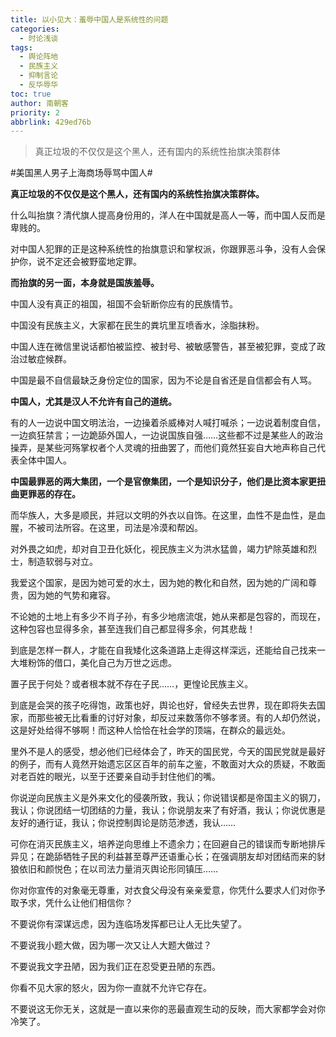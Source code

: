 ```yaml
---
title: 以小见大：羞辱中国人是系统性的问题
categories:
  - 时论浅谈
tags:
  - 舆论阵地
  - 民族主义
  - 抑制言论
  - 反华辱华
toc: true
author: 南朝客
priority: 2
abbrlink: 429ed76b
---
```


> 真正垃圾的不仅仅是这个黑人，还有国内的系统性抬旗决策群体

<!-- more -->

\#美国黑人男子上海商场辱骂中国人# 



**真正垃圾的不仅仅是这个黑人，还有国内的系统性抬旗决策群体。**



什么叫抬旗？清代旗人提高身份用的，洋人在中国就是高人一等，而中国人反而是卑贱的。



对中国人犯罪的正是这种系统性的抬旗意识和掌权派，你跟罪恶斗争，没有人会保护你，说不定还会被野蛮地定罪。



**而抬旗的另一面，本身就是国族羞辱。**



中国人没有真正的祖国，祖国不会斩断你应有的民族情节。



中国没有民族主义，大家都在民生的粪坑里互喷香水，涂脂抹粉。



中国人连在微信里说话都怕被监控、被封号、被敏感警告，甚至被犯罪，变成了政治过敏症候群。



中国是最不自信最缺乏身份定位的国家，因为不论是自省还是自信都会有人骂。



**中国人，尤其是汉人不允许有自己的道统。**



有的人一边说中国文明法治，一边操着杀威棒对人喊打喊杀；一边说着制度自信，一边疯狂禁言；一边跪舔外国人，一边说国族自强……这些都不过是某些人的政治操弄，是某些河殇掌权者个人灵魂的扭曲罢了，而他们竟然狂妄自大地声称自己代表全体中国人。



**中国最罪恶的两大集团，一个是官僚集团，一个是知识分子，他们是比资本家更扭曲更罪恶的存在。**



而华族人，大多是顺民，并冠以文明的外衣以自饰。在这里，血性不是血性，是血腥，不被司法所容。在这里，司法是冷漠和帮凶。



对外畏之如虎，却对自卫丑化妖化，视民族主义为洪水猛兽，竭力铲除英雄和烈士，制造软弱与对立。



我爱这个国家，是因为她可爱的水土，因为她的教化和自然，因为她的广阔和尊贵，因为她的气势和雍容。



不论她的土地上有多少不肖子孙，有多少地痞流氓，她从来都是包容的，而现在，这种包容也显得多余，甚至连我们自己都显得多余，何其悲哉！



到底是怎样一群人，才能在自我矮化这条道路上走得这样深远，还能给自己找来一大堆粉饰的借口，美化自己为万世之远虑。



置子民于何处？或者根本就不存在子民……，更惶论民族主义。



到底是会哭的孩子吃得饱，政策也好，舆论也好，曾经失去世界，现在即将失去国家，而那些被无比看重的讨好对象，却反过来数落你不够孝贤。有的人却仍然说，这是好处给得不够啊！而这种人恰恰在社会学的顶端，在群众的最远处。



里外不是人的感受，想必他们已经体会了，昨天的国民党，今天的国民党就是最好的例子，而有人竟然开始遗忘区区百年的前车之鉴，不敢面对大众的质疑，不敢面对老百姓的眼光，以至于还要亲自动手封住他们的嘴。



你说逆向民族主义是外来文化的侵袭所致，我认；你说错误都是帝国主义的钢刀，我认；你说团结一切团结的力量，我认；你说朋友来了有好酒，我认；你说优惠是友好的通行证，我认；你说控制舆论是防范渗透，我认……



可你在消灭民族主义，培养逆向思维上不遗余力；在回避自己的错误而专断地排斥异见；在跪舔牺牲子民的利益甚至尊严还语重心长；在强调朋友却对团结而来的豺狼依旧和颜悦色；在以司法力量消灭舆论形同镇压……



你对你宣传的对象毫无尊重，对衣食父母没有亲亲爱意，你凭什么要求人们对你予取予求，凭什么让他们相信你？



不要说你有深谋远虑，因为连临场发挥都已让人无比失望了。



不要说我小题大做，因为哪一次又让人大题大做过？



不要说我文字丑陋，因为我们正在忍受更丑陋的东西。



你看不见大家的怒火，因为你一直就不允许它存在。



不要说这无你无关，这就是一直以来你的恶最直观生动的反映，而大家都学会对你冷笑了。